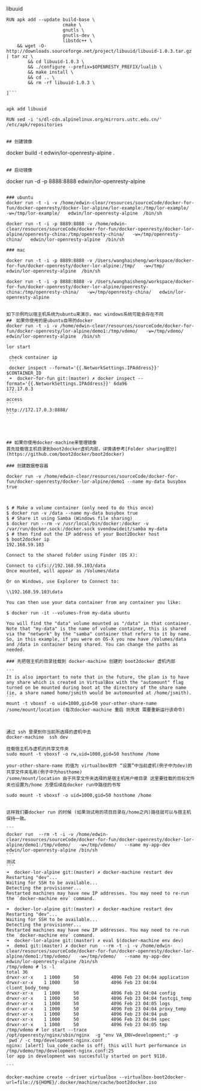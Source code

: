 libuuid
```
RUN apk add --update build-base \
                     cmake \
                     gnutls \
                     gnutls-dev \
                     libstdc++ \
    && wget -O- http://downloads.sourceforge.net/project/libuuid/libuuid-1.0.3.tar.gz | tar xz \
        && cd libuuid-1.0.3 \
        && ./configure --prefix=$OPENRESTY_PREFIX/lualib \
        && make install \
        && cd .. \
        && rm -rf libuuid-1.0.3 \

]```


apk add libuuid 

RUN sed -i 's/dl-cdn.alpinelinux.org/mirrors.ustc.edu.cn/' /etc/apk/repositories


## 创建镜像

````
docker build  -t edwin/lor-openresty-alpine  .
````

## 启动镜像

````
docker run -d -p 8888:8888 edwin/lor-openresty-alpine
````

### ubuntu   
docker run -t -i -v /home/edwin-clear/resources/sourceCode/docker-for-fun/docker-openresty/docker-lor-alpine/lor-example:/tmp/lor-example/   -w=/tmp/lor-example/   edwin/lor-openresty-alpine  /bin/sh

docker run -t -i -p 8889:8888 -v /home/edwin-clear/resources/sourceCode/docker-for-fun/docker-openresty/docker-lor-alpine/openresty-china:/tmp/openresty-china/   -w=/tmp/openresty-china/   edwin/lor-openresty-alpine  /bin/sh

### mac

docker run -t -i -p 8889:8888 -v /Users/wanghaisheng/workspace/docker-for-fun/docker-openresty/docker-lor-alpine:/tmp/   -w=/tmp/   edwin/lor-openresty-alpine  /bin/sh

docker run -t -i -p 8888:8888 -v /Users/wanghaisheng/workspace/docker-for-fun/docker-openresty/docker-lor-alpine/openresty-china:/tmp/openresty-china/   -w=/tmp/openresty-china/   edwin/lor-openresty-alpine 


如下示例均以宿主机系统为ubuntu来演示，mac windows系统可能会存在不同
##　如果你使用的是ubuntu自带的docker
docker run -t -i -v /home/edwin-clear/resources/sourceCode/docker-for-fun/docker-openresty/lor-alpine/demo1:/tmp/vdemo/   -w=/tmp/vdemo/   edwin/lor-openresty-alpine  /bin/sh

lor start

 check container ip
 ```
 docker inspect --format='{{.NetworkSettings.IPAddress}}' $CONTAINER_ID
 ➜  docker-for-fun git:(master) ✗ docker inspect --format='{{.NetworkSettings.IPAddress}}' 6da96
172.17.0.3
 ```
access
```
http://172.17.0.3:8888/
```




## 如果你使用docker-machine来管理镜像
首先挂载宿主机目录到boot2docker虚机内部，详情请参考[Folder sharing部分](https://github.com/boot2docker/boot2docker)

### 创建数据卷容器

docker run -v /home/edwin-clear/resources/sourceCode/docker-for-fun/docker-openresty/docker-lor-alpine/demo1 --name my-data busybox true



$ # Make a volume container (only need to do this once)
$ docker run -v /data --name my-data busybox true
$ # Share it using Samba (Windows file sharing)
$ docker run --rm -v /usr/local/bin/docker:/docker -v /var/run/docker.sock:/docker.sock svendowideit/samba my-data
$ # then find out the IP address of your Boot2Docker host
$ boot2docker ip
192.168.59.103

Connect to the shared folder using Finder (OS X):

Connect to cifs://192.168.59.103/data
Once mounted, will appear as /Volumes/data

Or on Windows, use Explorer to Connect to:

\\192.168.59.103\data

You can then use your data container from any container you like:

$ docker run -it --volumes-from my-data ubuntu

You will find the "data" volume mounted as "/data" in that container. Note that "my-data" is the name of volume container, this is shared via the "network" by the "samba" container that refers to it by name. So, in this example, if you were on OS-X you now have /Volumes/data and /data in container being shared. You can change the paths as needed.

### 先把宿主机的目录挂载到 docker-machine 创建的 boot2docker 虚机内部

```
It is also important to note that in the future, the plan is to have any share which is created in VirtualBox with the "automount" flag turned on be mounted during boot at the directory of the share name (ie, a share named home/jsmith would be automounted at /home/jsmith).
```
mount -t vboxsf -o uid=1000,gid=50 your-other-share-name /some/mount/location (每次docker-machine 重启 则失效 需要重新运行该命令)



通过 ssh 登录到你当前所选择的虚机中去
docker-machine  ssh dev

挂载宿主机与虚机的共享文件夹
sudo mount -t vboxsf -o rw,uid=1000,gid=50 hosthome /home

your-other-share-name 的值为 virtualbox软件 “设置”中当前虚机(例子中为dev)的共享文件夹名称(例子中为hosthome)
/some/mount/location 由于共享文件夹选择的是宿主机用户根目录 这里要挂载的目标文件夹也设置为/home 方便后续在docker run中路径的书写

sudo mount -t vboxsf -o uid=1000,gid=50 hosthome /home


这样我们要docker run 的时候 (如果测试用的项目目录在/home之内)路径就可以与宿主机保持一致。

```
docker run  --rm -t -i -v /home/edwin-clear/resources/sourceCode/docker-for-fun/docker-openresty/docker-lor-alpine/demo1:/tmp/vdemo/   -w=/tmp/vdemo/   --name my-app-dev  edwin/lor-openresty-alpine /bin/sh
```
测试
```
➜  docker-lor-alpine git:(master) ✗ docker-machine restart dev
Restarting "dev"...
Waiting for SSH to be available...
Detecting the provisioner...
Restarted machines may have new IP addresses. You may need to re-run the `docker-machine env` command.

➜  docker-lor-alpine git:(master) ✗ docker-machine restart dev
Restarting "dev"...
Waiting for SSH to be available...
Detecting the provisioner...
Restarted machines may have new IP addresses. You may need to re-run the `docker-machine env` command.
➜  docker-lor-alpine git:(master) ✗ eval $(docker-machine env dev)
➜  demo1 git:(master) ✗ docker run  --rm -t -i -v /home/edwin-clear/resources/sourceCode/docker-for-fun/docker-openresty/docker-lor-alpine/demo1:/tmp/vdemo/   -w=/tmp/vdemo/   --name my-app-dev  edwin/lor-openresty-alpine /bin/sh
/tmp/vdemo # ls -l
total 36
drwxr-xr-x    1 1000     50            4096 Feb 23 04:04 application
drwxr-xr-x    1 1000     50            4096 Feb 23 04:04 client_body_temp
drwxr-xr-x    1 1000     50            4096 Feb 23 04:04 config
drwxr-xr-x    1 1000     50            4096 Feb 23 04:04 fastcgi_temp
drwxr-xr-x    1 1000     50            4096 Feb 23 04:05 logs
drwxr-xr-x    1 1000     50            4096 Feb 23 04:04 proxy_temp
drwxr-xr-x    1 1000     50            4096 Feb 23 04:04 pub
drwxr-xr-x    1 1000     50            4096 Feb 23 04:04 spec
drwxr-xr-x    1 1000     50            4096 Feb 23 04:05 tmp
/tmp/vdemo # lor start --trace
/opt/openresty/nginx/sbin/nginx  -g "env VA_ENV=development;" -p `pwd`/ -c tmp/development-nginx.conf
nginx: [alert] lua_code_cache is off; this will hurt performance in /tmp/vdemo/tmp/development-nginx.conf:25
lor app in development was succesfully started on port 9110.

```

docker-machine create --driver virtualbox --virtualbox-boot2docker-url=file://${HOME}/.docker/machine/cache/boot2docker.iso
